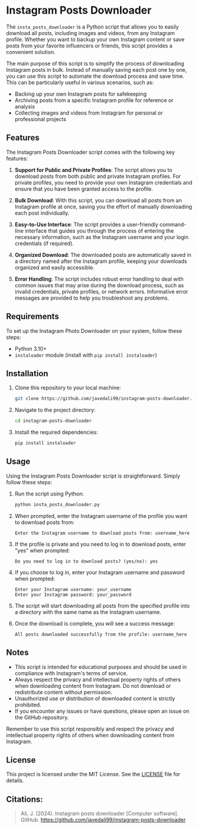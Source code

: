 # Instagram Posts Downloader

The `insta_posts_downloader` is a Python script that allows you to easily download all posts, including images and videos, from any Instagram profile. Whether you want to backup your own Instagram content or save posts from your favorite influencers or friends, this script provides a convenient solution.

The main purpose of this script is to simplify the process of downloading Instagram posts in bulk. Instead of manually saving each post one by one, you can use this script to automate the download process and save time. This can be particularly useful in various scenarios, such as:

- Backing up your own Instagram posts for safekeeping
- Archiving posts from a specific Instagram profile for reference or analysis
- Collecting images and videos from Instagram for personal or professional projects

## Features

The Instagram Posts Downloader script comes with the following key features:

1. **Support for Public and Private Profiles**: The script allows you to download posts from both public and private Instagram profiles. For private profiles, you need to provide your own Instagram credentials and ensure that you have been granted access to the profile.

2. **Bulk Download**: With this script, you can download all posts from an Instagram profile at once, saving you the effort of manually downloading each post individually.

3. **Easy-to-Use Interface**: The script provides a user-friendly command-line interface that guides you through the process of entering the necessary information, such as the Instagram username and your login credentials (if required).

4. **Organized Download**: The downloaded posts are automatically saved in a directory named after the Instagram profile, keeping your downloads organized and easily accessible.

5. **Error Handling**: The script includes robust error handling to deal with common issues that may arise during the download process, such as invalid credentials, private profiles, or network errors. Informative error messages are provided to help you troubleshoot any problems.


## Requirements

To set up the Instagram Photo Downloader on your system, follow these steps:

- Python 3.10+
- `instaloader` module (install with `pip install instaloader`)

## Installation

1. Clone this repository to your local machine:

   ```bash
   git clone https://github.com/javedali99/instagram-posts-downloader.git
   ```

2. Navigate to the project directory:

   ```bash
   cd instagram-posts-downloader
   ```

3. Install the required dependencies:

   ```bash
   pip install instaloader
   ```

## Usage

Using the Instagram Posts Downloader script is straightforward. Simply follow these steps:

1. Run the script using Python:

   ```bash
   python insta_posts_downloader.py
   ```

2. When prompted, enter the Instagram username of the profile you want to download posts from:

   ```
   Enter the Instagram username to download posts from: username_here
   ```

3. If the profile is private and you need to log in to download posts, enter "yes" when prompted:

   ```
   Do you need to log in to download posts? (yes/no): yes
   ```

4. If you choose to log in, enter your Instagram username and password when prompted:

   ```
   Enter your Instagram username: your_username
   Enter your Instagram password: your_password
   ```

5. The script will start downloading all posts from the specified profile into a directory with the same name as the Instagram username.

6. Once the download is complete, you will see a success message:

   ```
   All posts downloaded successfully from the profile: username_here
   ```

## Notes

- This script is intended for educational purposes and should be used in compliance with Instagram's terms of service.
- Always respect the privacy and intellectual property rights of others when downloading content from Instagram. Do not download or redistribute content without permission.
- Unauthorized use or distribution of downloaded content is strictly prohibited.
- If you encounter any issues or have questions, please open an issue on the GitHub repository.

Remember to use this script responsibly and respect the privacy and intellectual property rights of others when downloading content from Instagram.

## License

This project is licensed under the MIT License. See the [LICENSE](LICENSE) file for details.


## Citations:
> Ali, J. (2024). Instagram posts downloader [Computer software]. GitHub. https://github.com/javedali99/instagram-posts-downloader
